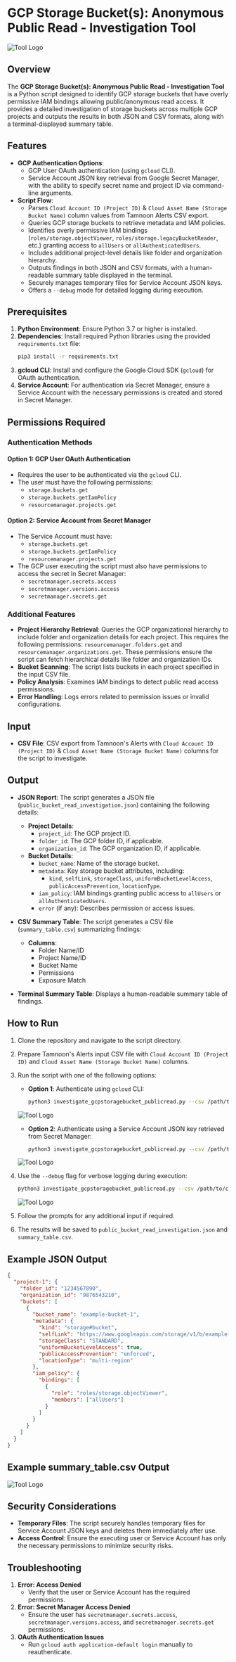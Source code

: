 # GCP Storage Bucket(s): Anonymous Public Read - Investigation Tool
![Tool Logo](images/Tamnoon.png)

## Overview
The **GCP Storage Bucket(s): Anonymous Public Read - Investigation Tool** is a Python script designed to identify GCP storage buckets that have overly permissive IAM bindings allowing public/anonymous read access. It provides a detailed investigation of storage buckets across multiple GCP projects and outputs the results in both JSON and CSV formats, along with a terminal-displayed summary table.

## Features
- **GCP Authentication Options**:
  - GCP User OAuth authentication (using `gcloud` CLI).
  - Service Account JSON key retrieval from Google Secret Manager, with the ability to specify secret name and project ID via command-line arguments.
- **Script Flow**:
  - Parses `Cloud Account ID (Project ID)` & `Cloud Asset Name (Storage Bucket Name)` column values from Tamnoon Alerts CSV export.
  - Queries GCP storage buckets to retrieve metadata and IAM policies.
  - Identifies overly permissive IAM bindings (`roles/storage.objectViewer`, `roles/storage.legacyBucketReader`, etc.) granting access to `allUsers` or `allAuthenticatedUsers`.
  - Includes additional project-level details like folder and organization hierarchy.
  - Outputs findings in both JSON and CSV formats, with a human-readable summary table displayed in the terminal.
  - Securely manages temporary files for Service Account JSON keys.
  - Offers a `--debug` mode for detailed logging during execution.

## Prerequisites
1. **Python Environment**: Ensure Python 3.7 or higher is installed.
2. **Dependencies**: Install required Python libraries using the provided `requirements.txt` file:
   ```bash
   pip3 install -r requirements.txt
   ```
3. **gcloud CLI**: Install and configure the Google Cloud SDK (`gcloud`) for OAuth authentication.
4. **Service Account**: For authentication via Secret Manager, ensure a Service Account with the necessary permissions is created and stored in Secret Manager.

## Permissions Required

### Authentication Methods
#### Option 1: GCP User OAuth Authentication
- Requires the user to be authenticated via the `gcloud` CLI.
- The user must have the following permissions:
  - `storage.buckets.get`
  - `storage.buckets.getIamPolicy`
  - `resourcemanager.projects.get`

#### Option 2: Service Account from Secret Manager
- The Service Account must have:
  - `storage.buckets.get`
  - `storage.buckets.getIamPolicy`
  - `resourcemanager.projects.get`
- The GCP user executing the script must also have permissions to access the secret in Secret Manager:
  - `secretmanager.secrets.access`
  - `secretmanager.versions.access`
  - `secretmanager.secrets.get`

### Additional Features
- **Project Hierarchy Retrieval**: Queries the GCP organizational hierarchy to include folder and organization details for each project. This requires the following permissions: `resourcemanager.folders.get` and `resourcemanager.organizations.get`. These permissions ensure the script can fetch hierarchical details like folder and organization IDs.
- **Bucket Scanning**: The script lists buckets in each project specified in the input CSV file.
- **Policy Analysis**: Examines IAM bindings to detect public read access permissions.
- **Error Handling**: Logs errors related to permission issues or invalid configurations.

## Input
- **CSV File**: CSV export from Tamnoon's Alerts with `Cloud Account ID (Project ID)` & `Cloud Asset Name (Storage Bucket Name)` columns for the script to investigate.

## Output
- **JSON Report**: The script generates a JSON file (`public_bucket_read_investigation.json`) containing the following details:
  - **Project Details**:
    - `project_id`: The GCP project ID.
    - `folder_id`: The GCP folder ID, if applicable.
    - `organization_id`: The GCP organization ID, if applicable.
  - **Bucket Details**:
    - `bucket_name`: Name of the storage bucket.
    - `metadata`: Key storage bucket attributes, including:
      - `kind`, `selfLink`, `storageClass`, `uniformBucketLevelAccess`, `publicAccessPrevention`, `locationType`.
    - `iam_policy`: IAM bindings granting public access to `allUsers` or `allAuthenticatedUsers`.
    - `error` (if any): Describes permission or access issues.
- **CSV Summary Table**: The script generates a CSV file (`summary_table.csv`) summarizing findings:
  - **Columns**:
    - Folder Name/ID
    - Project Name/ID
    - Bucket Name
    - Permissions
    - Exposure Match

- **Terminal Summary Table**: Displays a human-readable summary table of findings.

## How to Run
1. Clone the repository and navigate to the script directory.
2. Prepare Tamnoon's Alerts input CSV file with `Cloud Account ID (Project ID)` and `Cloud Asset Name (Storage Bucket Name)` columns.
3. Run the script with one of the following options:

   - **Option 1**: Authenticate using `gcloud` CLI:

     ```bash
     python3 investigate_gcpstoragebucket_publicread.py --csv /path/to/csv_file.csv
     ```
   ![Tool Logo](images/option1.png)

   - **Option 2**: Authenticate using a Service Account JSON key retrieved from Secret Manager:

     ```bash
     python3 investigate_gcpstoragebucket_publicread.py --csv /path/to/csv_file.csv --secret-name my-secret --secret-project-id my-project-id
     ```
   ![Tool Logo](images/option2.png)

4. Use the `--debug` flag for verbose logging during execution:
   ```bash
   python3 investigate_gcpstoragebucket_publicread.py --csv /path/to/csv_file.csv --debug
   ```
    ![Tool Logo](images/debug.png)

5. Follow the prompts for any additional input if required.
6. The results will be saved to `public_bucket_read_investigation.json` and `summary_table.csv`.

## Example JSON Output
```json
{
  "project-1": {
    "folder_id": "1234567890",
    "organization_id": "9876543210",
    "buckets": [
      {
        "bucket_name": "example-bucket-1",
        "metadata": {
          "kind": "storage#bucket",
          "selfLink": "https://www.googleapis.com/storage/v1/b/example-bucket-1",
          "storageClass": "STANDARD",
          "uniformBucketLevelAccess": true,
          "publicAccessPrevention": "enforced",
          "locationType": "multi-region"
        },
        "iam_policy": {
          "bindings": [
            {
              "role": "roles/storage.objectViewer",
              "members": ["allUsers"]
            }
          ]
        }
      }
    ]
  }
}
```

## Example summary_table.csv Output
![Tool Logo](images/summary_table.png)

## Security Considerations
- **Temporary Files**: The script securely handles temporary files for Service Account JSON keys and deletes them immediately after use.
- **Access Control**: Ensure the executing user or Service Account has only the necessary permissions to minimize security risks.

## Troubleshooting
1. **Error: Access Denied**
   - Verify that the user or Service Account has the required permissions.
2. **Error: Secret Manager Access Denied**
   - Ensure the user has `secretmanager.secrets.access`, `secretmanager.versions.access`, and `secretmanager.secrets.get` permissions.
3. **OAuth Authentication Issues**
   - Run `gcloud auth application-default login` manually to reauthenticate.

